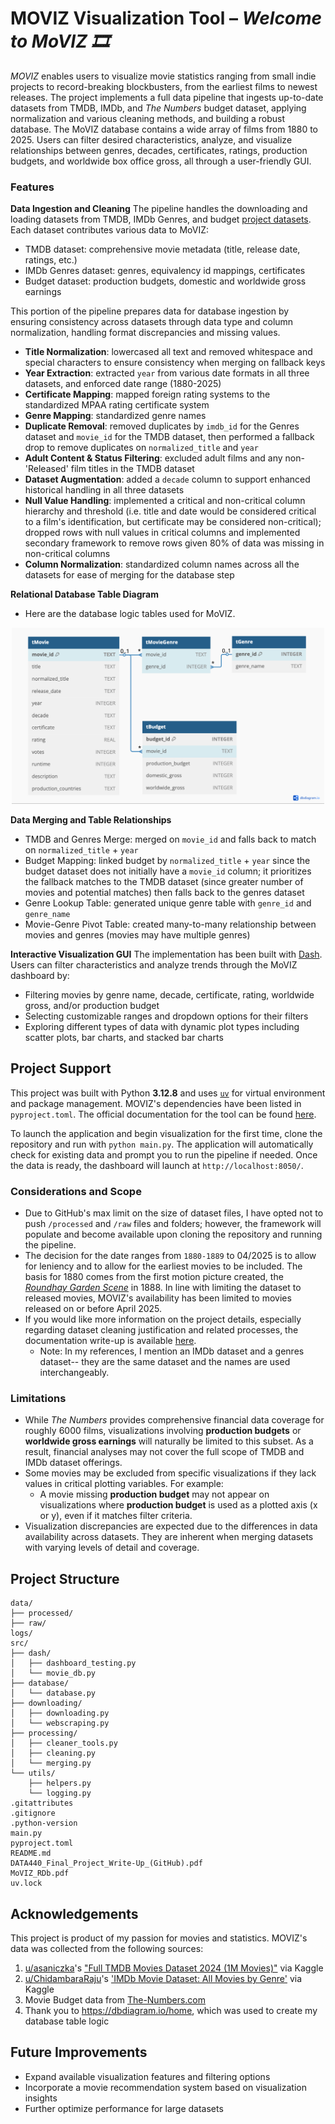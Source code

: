 # MOVIZ Visualization Tool – *Welcome to MoVIZ 🎞*

*MOVIZ* enables users to visualize movie statistics ranging from small indie projects to record-breaking blockbusters, from the earliest films to newest releases.
The project implements a full data pipeline that ingests up-to-date datasets from TMDB, IMDb, and *The Numbers* budget dataset, applying normalization and various cleaning methods, and building a robust database. The MoVIZ database contains a wide array of films from 1880 to 2025. Users can filter desired characteristics, analyze, and visualize relationships between genres, decades, certificates, ratings, production budgets, and worldwide box office gross, all through a user-friendly GUI. 

### Features

**Data Ingestion and Cleaning**
The pipeline handles the downloading and loading datasets from TMDB, IMDb Genres, and budget [project datasets](#Acknowledgements). Each dataset contributes various data to MoVIZ:
- TMDB dataset: comprehensive movie metadata (title, release date, ratings, etc.)
- IMDb Genres dataset: genres, equivalency id mappings, certificates
- Budget dataset: production budgets, domestic and worldwide gross earnings

This portion of the pipeline prepares data for database ingestion by ensuring consistency across datasets through data type and column normalization, handling format discrepancies and missing values.
- **Title Normalization**: lowercased all text and removed whitespace and special characters to ensure consistency when merging on fallback keys
- **Year Extraction**: extracted ```year``` from various date formats in all three datasets, and enforced date range (1880-2025)
- **Certificate Mapping**: mapped foreign rating systems to the standardized MPAA rating certificate system
- **Genre Mapping**: standardized genre names
- **Duplicate Removal**: removed duplicates by ```imdb_id``` for the Genres dataset and ```movie_id``` for the TMDB dataset, then performed a fallback drop to remove duplicates on ```normalized_title``` and ```year```
- **Adult Content & Status Filtering**: excluded adult films and any non-'Released' film titles in the TMDB dataset
- **Dataset Augmentation**: added a ```decade``` column to support enhanced historical handling in all three datasets
- **Null Value Handling**: implemented a critical and non-critical column hierarchy and threshold (i.e. title and date would be considered critical to a film's identification, but certificate may be considered non-critical); dropped rows with null values in critical columns and implemented secondary framework to remove rows given 80% of data was missing in non-critical columns
- **Column Normalization**: standardized column names across all the datasets for ease of merging for the database step

**Relational Database Table Diagram**
- Here are the database logic tables used for MoVIZ.
<p align="center">
  <img src="MoVIZ_RDb.png" width="500" alt="MoVIZ Database Tables Diagram">
</p>

**Data Merging and Table Relationships**
- TMDB and Genres Merge: merged on ```movie_id``` and falls back to match on ```normalized_title``` + ```year```
- Budget Mapping: linked budget by ```normalized_title``` + ```year``` since the budget dataset does not initially have a ```movie_id``` column; it prioritizes the fallback matches to the TMDB dataset (since greater number of movies and potential matches) then falls back to the genres dataset
- Genre Lookup Table: generated unique genre table with ```genre_id``` and  ```genre_name```
- Movie-Genre Pivot Table: created many-to-many relationship between movies and genres (movies may have multiple genres)

**Interactive Visualization GUI**
The implementation has been built with [Dash](https://dash.plotly.com/). Users can filter characteristics and analyze trends through the MoVIZ dashboard by:
- Filtering movies by genre name, decade, certificate, rating, worldwide gross, and/or production budget
- Selecting customizable ranges and dropdown options for their filters
- Exploring different types of data with dynamic plot types including scatter plots, bar charts, and stacked bar charts


## Project Support
This project was built with Python **3.12.8** and uses [`uv`](https://docs.astral.sh/uv/getting-started/installation/) for virtual environment and package management. MOVIZ's dependencies have been listed in `pyproject.toml`. The official documentation for the tool can be found [here](https://docs.astral.sh/uv/). 

To launch the application and begin visualization for the first time, clone the repository and run with ```python main.py```. The application will automatically check for existing data and prompt you to run the pipeline if needed. Once the data is ready, the dashboard will launch at `http://localhost:8050/`.

### Considerations and Scope
- Due to GitHub's max limit on the size of dataset files, I have opted not to push ```/processed``` and ```/raw``` files and folders; however, the framework will populate and become available upon cloning the repository and running the pipeline.
- The decision for the date ranges from ```1880-1889``` to 04/2025 is to allow for leniency and to allow for the earliest movies to be included. The basis for 1880 comes from the first motion picture created, the [*Roundhay Garden Scene*](https://en.wikipedia.org/wiki/List_of_cinematic_firsts#:~:text=1888,the%20first%20motion%20picture%20recorded.) in 1888. In line with limiting the dataset to released movies, MOVIZ's availability has been limited to movies released on or before April 2025.
- If you would like more information on the project details, especially regarding dataset cleaning justification and related processes, the documentation write-up is available [here](DATA440_Final_Project_Write-Up_(GitHub).pdf).
  - Note: In my references, I mention an IMDb dataset and a genres dataset-- they are the same dataset and the names are used interchangeably.

### Limitations
- While *The Numbers* provides comprehensive financial data coverage for roughly 6000 films, visualizations involving **production budgets** or **worldwide gross earnings** will naturally be limited to this subset. As a result, financial analyses may not cover the full scope of TMDB and IMDb dataset offerings.
- Some movies may be excluded from specific visualizations if they lack values in critical plotting variables. For example:
  - A movie missing **production budget** may not appear on visualizations where **production budget** is used as a plotted axis (x or y), even if it matches filter criteria.
- Visualization discrepancies are expected due to the differences in data availability across datasets. They are inherent when merging datasets with varying levels of detail and coverage. 


## Project Structure
```
data/
├── processed/
├── raw/
logs/
src/
├── dash/
│   ├── dashboard_testing.py	
│   └── movie_db.py
├── database/
│   └── database.py
├── downloading/
│   ├── downloading.py
│   └── webscraping.py
├── processing/
│   ├── cleaner_tools.py
│   ├── cleaning.py
│   └── merging.py
└── utils/
    ├── helpers.py
    └── logging.py
.gitattributes
.gitignore
.python-version
main.py
pyproject.toml
README.md
DATA440_Final_Project_Write-Up_(GitHub).pdf
MoVIZ_RDb.pdf
uv.lock
```

## Acknowledgements
This project is product of my passion for movies and statistics. MOVIZ's data was collected from the following sources:
1. [u/asaniczka](https://github.com/asaniczka)'s ["Full TMDB Movies Dataset 2024 (1M Movies)"](https://www.kaggle.com/datasets/asaniczka/tmdb-movies-dataset-2023-930k-movies) via Kaggle
2. [u/ChidambaraRaju](https://github.com/ChidambaraRaju)'s ['IMDb Movie Dataset: All Movies by Genre'](https://www.kaggle.com/datasets/rajugc/imdb-movies-dataset-based-on-genre) via Kaggle
3. Movie Budget data from [The-Numbers.com](https://www.the-numbers.com/movie/budgets/all)
4. Thank you to https://dbdiagram.io/home, which was used to create my database table logic


## Future Improvements
- Expand available visualization features and filtering options
- Incorporate a movie recommendation system based on visualization insights
- Further optimize performance for large datasets
